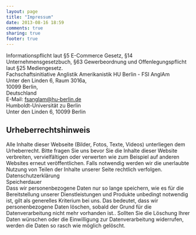 ```yaml
---
layout: page
title: "Impressum"
date: 2013-08-16 18:59
comments: true
sharing: true
footer: true
---
```


Informationspflicht laut §5 E-Commerce Gesetz, §14 Unternehmensgesetzbuch, §63 Gewerbeordnung und Offenlegungspflicht laut §25 Mediengesetz.  
Fachschaftsinitiative Anglistik Amerikanistik HU Berlin - FSI AnglAm    
Unter den Linden 6, Raum 3016a,    
10099 Berlin,   
Deutschland  
E-Mail: fsanglam@hu-berlin.de   
Humboldt-Universität zu Berlin    
Unter den Linden 6, 10099 Berlin   

## Urheberrechtshinweis

Alle Inhalte dieser Webseite (Bilder, Fotos, Texte, Videos) unterliegen dem Urheberrecht. Bitte fragen Sie uns bevor Sie die Inhalte dieser Website verbreiten, vervielfältigen oder verwerten wie zum Beispiel auf anderen Websites erneut veröffentlichen. Falls notwendig werden wir die unerlaubte Nutzung von Teilen der Inhalte unserer Seite rechtlich verfolgen.    
Datenschutzerklärung  
Speicherdauer  
Dass wir personenbezogene Daten nur so lange speichern, wie es für die Bereitstellung unserer Dienstleistungen und Produkte unbedingt notwendig ist, gilt als generelles Kriterium bei uns. Das bedeutet, dass wir personenbezogene Daten löschen, sobald der Grund für die Datenverarbeitung nicht mehr vorhanden ist..
Sollten Sie die Löschung Ihrer Daten wünschen oder die Einwilligung zur Datenverarbeitung widerrufen, werden die Daten so rasch wie möglich gelöscht.  
 
